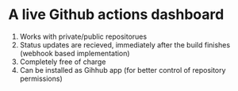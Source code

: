 # A live Github actions dashboard
1. Works with private/public repositorues
2. Status updates are recieved, immediately after the build finishes (webhook based implementation)
3. Completely free of charge
4. Can be installed as Gihhub app (for better control of repository permissions)

